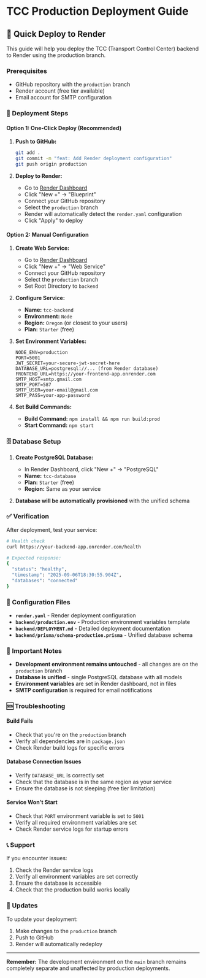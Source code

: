 # TCC Production Deployment Guide

## 🚀 Quick Deploy to Render

This guide will help you deploy the TCC (Transport Control Center) backend to Render using the production branch.

### Prerequisites

- GitHub repository with the `production` branch
- Render account (free tier available)
- Email account for SMTP configuration

### 🎯 Deployment Steps

#### Option 1: One-Click Deploy (Recommended)

1. **Push to GitHub:**
   ```bash
   git add .
   git commit -m "feat: Add Render deployment configuration"
   git push origin production
   ```

2. **Deploy to Render:**
   - Go to [Render Dashboard](https://dashboard.render.com)
   - Click "New +" → "Blueprint"
   - Connect your GitHub repository
   - Select the `production` branch
   - Render will automatically detect the `render.yaml` configuration
   - Click "Apply" to deploy

#### Option 2: Manual Configuration

1. **Create Web Service:**
   - Go to [Render Dashboard](https://dashboard.render.com)
   - Click "New +" → "Web Service"
   - Connect your GitHub repository
   - Select the `production` branch
   - Set Root Directory to `backend`

2. **Configure Service:**
   - **Name:** `tcc-backend`
   - **Environment:** `Node`
   - **Region:** `Oregon` (or closest to your users)
   - **Plan:** `Starter` (free)

3. **Set Environment Variables:**
   ```
   NODE_ENV=production
   PORT=5001
   JWT_SECRET=your-secure-jwt-secret-here
   DATABASE_URL=postgresql://... (from Render database)
   FRONTEND_URL=https://your-frontend-app.onrender.com
   SMTP_HOST=smtp.gmail.com
   SMTP_PORT=587
   SMTP_USER=your-email@gmail.com
   SMTP_PASS=your-app-password
   ```

4. **Set Build Commands:**
   - **Build Command:** `npm install && npm run build:prod`
   - **Start Command:** `npm start`

### 🗄️ Database Setup

1. **Create PostgreSQL Database:**
   - In Render Dashboard, click "New +" → "PostgreSQL"
   - **Name:** `tcc-database`
   - **Plan:** `Starter` (free)
   - **Region:** Same as your service

2. **Database will be automatically provisioned** with the unified schema

### ✅ Verification

After deployment, test your service:

```bash
# Health check
curl https://your-backend-app.onrender.com/health

# Expected response:
{
  "status": "healthy",
  "timestamp": "2025-09-06T18:30:55.904Z",
  "databases": "connected"
}
```

### 🔧 Configuration Files

- **`render.yaml`** - Render deployment configuration
- **`backend/production.env`** - Production environment variables template
- **`backend/DEPLOYMENT.md`** - Detailed deployment documentation
- **`backend/prisma/schema-production.prisma`** - Unified database schema

### 🚨 Important Notes

- **Development environment remains untouched** - all changes are on the `production` branch
- **Database is unified** - single PostgreSQL database with all models
- **Environment variables** are set in Render dashboard, not in files
- **SMTP configuration** is required for email notifications

### 🆘 Troubleshooting

#### Build Fails
- Check that you're on the `production` branch
- Verify all dependencies are in `package.json`
- Check Render build logs for specific errors

#### Database Connection Issues
- Verify `DATABASE_URL` is correctly set
- Check that the database is in the same region as your service
- Ensure the database is not sleeping (free tier limitation)

#### Service Won't Start
- Check that `PORT` environment variable is set to `5001`
- Verify all required environment variables are set
- Check Render service logs for startup errors

### 📞 Support

If you encounter issues:
1. Check the Render service logs
2. Verify all environment variables are set correctly
3. Ensure the database is accessible
4. Check that the production build works locally

### 🔄 Updates

To update your deployment:
1. Make changes to the `production` branch
2. Push to GitHub
3. Render will automatically redeploy

---

**Remember:** The development environment on the `main` branch remains completely separate and unaffected by production deployments.
